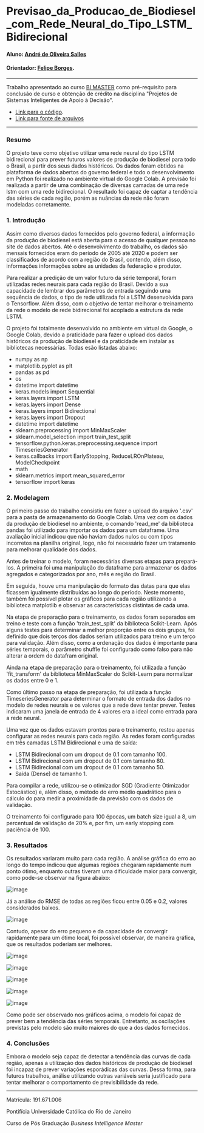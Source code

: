 # Previsao_da_Producao_de_Biodiesel_com_Rede_Neural_do_Tipo_LSTM_Bidirecional

#### Aluno: [André de Oliveira Salles](https://github.com/andresalles93)
#### Orientador: [Felipe Borges](https://github.com/FelipeBorgesC).

---

Trabalho apresentado ao curso [BI MASTER](https://ica.puc-rio.ai/bi-master) como pré-requisito para conclusão de curso e obtenção de crédito na disciplina "Projetos de Sistemas Inteligentes de Apoio à Decisão".

<!-- para os links a seguir, caso os arquivos estejam no mesmo repositório que este README, não há necessidade de incluir o link completo: basta incluir o nome do arquivo, com extensão, que o GitHub completa o link corretamente -->
- [Link para o código](https://github.com//andresalles93/tcc-bi).
- [Link para fonte de arquivos](https://www.gov.br/anp/pt-br/centrais-de-conteudo/dados-abertos/producao-de-biocombustiveis)

---

### Resumo

O projeto teve como objetivo utilizar uma rede neural do tipo LSTM bidirecional para prever futuros valores de produção de biodiesel para todo o Brasil, a partir dos seus dados históricos. Os dados foram obtidos na plataforma de dados abertos do governo federal e todo o desenvolvimento em Python foi realizado no ambiente virtual do Google Colab. A previsão foi realizada a partir de uma combinação de diversas camadas de uma rede lstm com uma rede bidirecional. O resultado foi capaz de captar a tendência das séries de cada região, porém as nuâncias da rede não foram modeladas corretamente.

### 1. Introdução

Assim como diversos dados fornecidos pelo governo federal, a informação da produção de biodiesel está aberta para o acesso de qualquer pessoa no site de dados abertos. Até o desenvolvimento do trabalho, os dados são mensais fornecidos eram do período de 2005 até 2020 e podem ser classificados de acordo com a região do Brasil, contendo, além disso, informações informações sobre as unidades da federação e produtor.

Para realizar a predição de um valor futuro da série temporal, foram utilizadas redes neurais para cada região do Brasil. Devido a sua capacidade de lembrar dos parâmetros de entrada seguindo uma sequência de dados, o tipo de rede utilizada foi a LSTM desenvolvida para o Tensorflow. Além disso, com o objetivo de tentar melhorar o treinamento da rede o modelo de rede bidirecional foi acoplado a estrutura da rede LSTM.

O projeto foi totalmente desenvolvido no ambiente em virtual da Google, o Google Colab, devido a praticidade para fazer o upload dos dados históricos da produção de biodiesel e da praticidade em instalar as bibliotecas necessárias. Todas esão listadas abaixo:

- numpy as np
- matplotlib.pyplot as plt
- pandas as pd
- os
- datetime import datetime
- keras.models import Sequential
- keras.layers import LSTM
- keras.layers import Dense
- keras.layers import Bidirectional
- keras.layers import Dropout
- datetime import datetime
- sklearn.preprocessing import MinMaxScaler
- sklearn.model_selection import train_test_split
- tensorflow.python.keras.preprocessing.sequence import TimeseriesGenerator
- keras.callbacks import EarlyStopping, ReduceLROnPlateau, ModelCheckpoint
- math
- sklearn.metrics import mean_squared_error
- tensorflow import keras


### 2. Modelagem

O primeiro passo do trabalho consistiu em fazer o upload do arquivo '.csv' para a pasta de armazenamento do Google Colab. Uma vez com os dados da produção de biodiesel no ambiente, o comando 'read_me' da biblioteca pandas foi utilizado para importar os dados para um dataframe. Uma avaliação inicial indicou que não haviam dados nulos ou com tipos incorretos na planilha original, logo, não foi necessário fazer um tratamento para melhorar qualidade dos dados.

Antes de treinar o modelo, foram necessárias diversas etapas para prepará-los. A primeira foi uma manipulação do dataframe para armazenar os dados agregados e categorizados por ano, mês e região do Brasil. 

Em seguida, houve uma manipulação do formato das datas para que elas ficassem igualmente distribuídas ao longo do período. Neste momento, também foi possível plotar os gráficos para cada região utilizando a biblioteca matplotlib e observar as características distintas de cada uma.

Na etapa de preparação para o treinamento, os dados foram separados em treino e teste com a função 'train_test_split' da biblioteca Scikit-Learn. Após alguns testes para determinar a melhor proporção entre os dois grupos, foi definido que dois terços dos dados seriam utilizados para treino e um terço para validação. Além disso, como a ordenação dos dados é importante para séries temporais, o parâmetro shuffle foi configurado como falso para não alterar a ordem do datafram original.

Ainda na etapa de preparação para o treinamento, foi utilizada a função 'fit_transform' da biblioteca MinMaxScaler do Scikit-Learn para normalizar os dados entre 0 e 1.

Como último passo na etapa de preparação, foi utilizada a função TimeseriesGenerator para determinar o formato de entrada dos dados no modelo de redes neurais e os valores que a rede deve tentar prever. Testes indicaram uma janela de entrada de 4 valores era a ideal como entrada para a rede neural.

Uma vez que os dados estavam prontos para o treinamento, restou apenas configurar as redes neurais para cada região. As redes foram configuradas em três camadas LSTM Bidirecional e uma de saída:

- LSTM Bidirecional com um dropout de 0.1 com tamanho 100.
- LSTM Bidirecional com um dropout de 0.1 com tamanho 80.
- LSTM Bidirecional com um dropout de 0.1 com tamanho 50.
- Saída (Dense) de tamanho 1.

Para compilar a rede, utilizou-se o otimizador SGD (Gradiente Otimizador Estocástico) e, além disso, o método do erro médio quadrático para o cálculo do para medir a proximidade da previsão com os dados de validação.

O treinamento foi configurado para 100 épocas, um batch size igual a 8, um percentual de validação de 20% e, por fim, um early stopping com paciência de 100.


### 3. Resultados

Os resultados variaram muito para cada região. A análise gráfica do erro ao longo do tempo indicou que algumas regiões chegaram rapidamente num ponto ótimo, enquanto outras tiveram uma dificuldade maior para convergir, como pode-se observar na figura abaixo:

![image](https://user-images.githubusercontent.com/60662709/215187918-925fe3ac-5cae-4779-90b0-80e170b0bc7f.png)

Já a análise do RMSE de todas as regiões ficou entre 0.05 e 0.2, valores considerados baixos. 

![image](https://user-images.githubusercontent.com/60662709/215188438-e350eab2-b793-48a1-8502-3320a4698161.png)

Contudo, apesar do erro pequeno e da capacidade de convergir rapidamente para um ótimo local, foi possível observar, de maneira gráfica, que os resultados poderiam ser melhores. 

![image](https://user-images.githubusercontent.com/60662709/215188548-990023cb-1248-451f-9737-d3dd9804c047.png)

![image](https://user-images.githubusercontent.com/60662709/215188570-1bb49db7-51b6-45b2-bee2-231995402572.png)

![image](https://user-images.githubusercontent.com/60662709/215188608-9de74f7c-e43b-4dd2-9897-de6b75cb52c2.png)

![image](https://user-images.githubusercontent.com/60662709/215188630-34a50ca9-3d3b-464d-9263-33be328562fd.png)

![image](https://user-images.githubusercontent.com/60662709/215188649-cfa6fa9d-2061-47ea-8100-fd1791bcfa88.png)


Como pode ser observado nos gráficos acima, o modelo foi capaz de prever bem a tendência das séries temporais. Entretanto, as oscilações previstas pelo modelo são muito maiores do que a dos dados fornecidos. 

### 4. Conclusões

Embora o modelo seja capaz de detectar a tendência das curvas de cada região, apenas a utilização dos dados históricos de produção de biodiesel foi incapaz de prever variações esporádicas das curvas. Dessa forma, para futuros trabalhos, análise utilizando outras variáveis seria justificado para tentar melhorar o comportamento de previsibilidade da rede.

---

Matrícula: 191.671.006

Pontifícia Universidade Católica do Rio de Janeiro

Curso de Pós Graduação *Business Intelligence Master*


